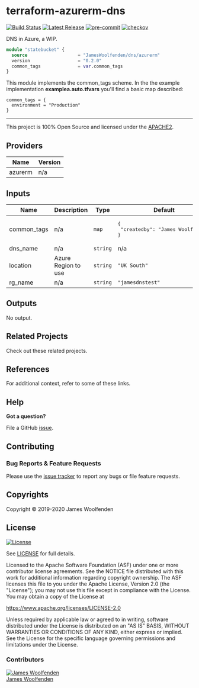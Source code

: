 # terraform-azurerm-dns

[![Build Status](https://github.com/JamesWoolfenden/terraform-azurerm-dns/workflows/Verify%20and%20Bump/badge.svg?branch=master)](https://github.com/JamesWoolfenden/terraform-azurerm-dns)
[![Latest Release](https://img.shields.io/github/release/JamesWoolfenden/terraform-azurerm-dns.svg)](https://github.com/JamesWoolfenden/terraform-azurerm-dns/releases/latest)
[![pre-commit](https://img.shields.io/badge/pre--commit-enabled-brightgreen?logo=pre-commit&logoColor=white)](https://github.com/pre-commit/pre-commit)
[![checkov](https://img.shields.io/badge/checkov-verified-brightgreen)](https://www.checkov.io/)

DNS in Azure, a WIP.

```terraform
module "statebucket" {
  source                   = "JamesWoolfenden/dns/azurerm"
  version                  = "0.2.0"
  common_tags              = var.common_tags
}
```

This module implements the common_tags scheme. In the the example implementation **examplea.auto.tfvars** you'll find a basic map described:

```HCL
common_tags = {
  environment = "Production"
}
```

---

This project is 100% Open Source and licensed under the [APACHE2](LICENSE).

<!-- BEGINNING OF PRE-COMMIT-TERRAFORM DOCS HOOK -->
## Providers

| Name | Version |
|------|---------|
| azurerm | n/a |

## Inputs

| Name | Description | Type | Default | Required |
|------|-------------|------|---------|:-----:|
| common\_tags | n/a | `map` | <pre>{<br>  "createdby": "James Woolfenden"<br>}</pre> | no |
| dns\_name | n/a | `string` | n/a | yes |
| location | Azure Region to use | `string` | `"UK South"` | no |
| rg\_name | n/a | `string` | `"jamesdnstest"` | no |

## Outputs

No output.

<!-- END OF PRE-COMMIT-TERRAFORM DOCS HOOK -->

## Related Projects

Check out these related projects.

## References

For additional context, refer to some of these links.

## Help

**Got a question?**

File a GitHub [issue](https://github.com/JamesWoolfenden/terraform-azurerm-dns/issues).

## Contributing

### Bug Reports & Feature Requests

Please use the [issue tracker](https://github.com/JamesWoolfenden/terraform-azurerm-dns/issues) to report any bugs or file feature requests.

## Copyrights

Copyright © 2019-2020 James Woolfenden

## License

[![License](https://img.shields.io/badge/License-Apache%202.0-blue.svg)](https://opensource.org/licenses/Apache-2.0)

See [LICENSE](LICENSE) for full details.

Licensed to the Apache Software Foundation (ASF) under one
or more contributor license agreements. See the NOTICE file
distributed with this work for additional information
regarding copyright ownership. The ASF licenses this file
to you under the Apache License, Version 2.0 (the
"License"); you may not use this file except in compliance
with the License. You may obtain a copy of the License at

<https://www.apache.org/licenses/LICENSE-2.0>

Unless required by applicable law or agreed to in writing,
software distributed under the License is distributed on an
"AS IS" BASIS, WITHOUT WARRANTIES OR CONDITIONS OF ANY
KIND, either express or implied. See the License for the
specific language governing permissions and limitations
under the License.

### Contributors

[![James Woolfenden][jameswoolfenden_avatar]][jameswoolfenden_homepage]<br/>[James Woolfenden][jameswoolfenden_homepage]

[jameswoolfenden_homepage]: https://github.com/jameswoolfenden
[jameswoolfenden_avatar]: https://github.com/jameswoolfenden.png?size=150
[github]: https://github.com/jameswoolfenden
[linkedin]: https://www.linkedin.com/in/jameswoolfenden/
[twitter]: https://twitter.com/JimWoolfenden
[share_twitter]: https://twitter.com/intent/tweet/?text=terraform-azurerm-dns&url=https://github.com/JamesWoolfenden/terraform-azurerm-dns
[share_linkedin]: https://www.linkedin.com/shareArticle?mini=true&title=terraform-azurerm-dns&url=https://github.com/JamesWoolfenden/terraform-azurerm-dns
[share_reddit]: https://reddit.com/submit/?url=https://github.com/JamesWoolfenden/terraform-azurerm-dns
[share_facebook]: https://facebook.com/sharer/sharer.php?u=https://github.com/JamesWoolfenden/terraform-azurerm-dns
[share_email]: mailto:?subject=terraform-azurerm-dns&body=https://github.com/JamesWoolfenden/terraform-azurerm-dns
